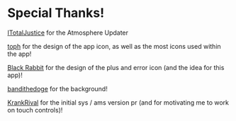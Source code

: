 # Special Thanks!

[ITotalJustice](https://github.com/ITotalJustice) for the Atmosphere Updater

[toph](https://github.com/sudot0ph) for the design of the app icon, as well as the most icons used within the app!

[Black Rabbit](https://github.com/BlackRabbit22) for the design of the plus and error icon (and the idea for this app)!

[bandithedoge](https://github.com/bandithedoge) for the background!

[KrankRival](https://github.com/KranKRival) for the initial sys / ams version pr (and for motivating me to work on touch controls)!

